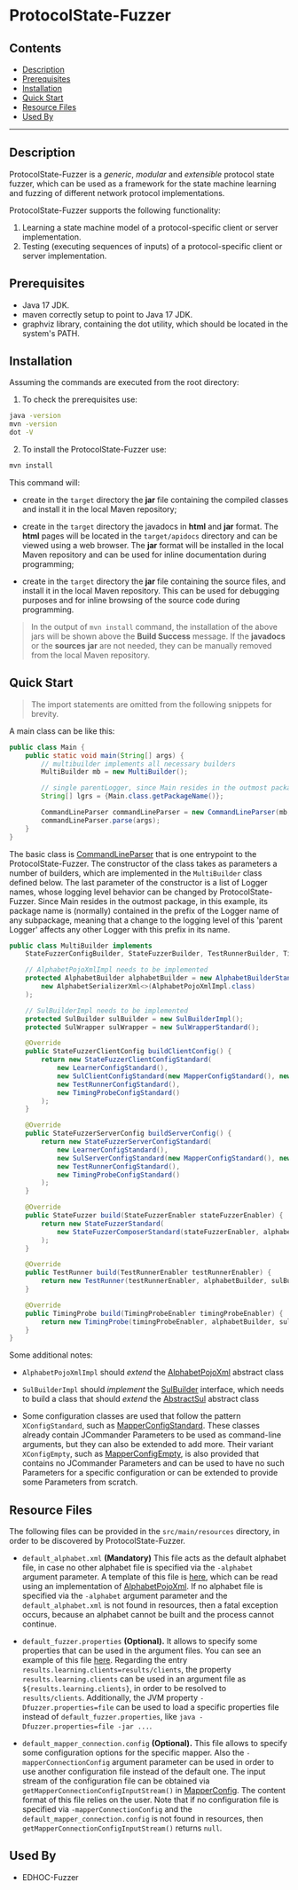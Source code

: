 # ProtocolState-Fuzzer
## Contents

* [Description](#description)
* [Prerequisites](#prerequisites)
* [Installation](#installation)
* [Quick Start](#quick-start)
* [Resource Files](#resource-files)
* [Used By](#used-by)
--------

## Description

ProtocolState-Fuzzer is a _generic_, _modular_ and _extensible_ protocol state fuzzer,
which can be used as a framework for the state machine learning and fuzzing of
different network protocol implementations.

ProtocolState-Fuzzer supports the following functionality:

1. Learning a state machine model of a protocol-specific client or server implementation.
2. Testing (executing sequences of inputs) of a protocol-specific client or server implementation.

## Prerequisites

* Java 17 JDK.
* maven correctly setup to point to Java 17 JDK.
* graphviz library, containing the dot utility, which should be located in the system's PATH.

## Installation

Assuming the commands are executed from the root directory:

1. To check the prerequisites use:
```bash
java -version
mvn -version
dot -V
```

2. To install the ProtocolState-Fuzzer use:
```bash
mvn install
```
This command will:

* create in the `target` directory the **jar** file containing the compiled
  classes and install it in the local Maven repository;

* create in the `target` directory the javadocs in **html** and **jar** format.
  The **html** pages will be located in the `target/apidocs` directory and can
  be viewed using a web browser. The **jar** format will be installed in the
  local Maven repository and can be used for inline documentation during
  programming;

* create in the `target` directory the **jar** file containing the source files,
  and install it in the local Maven repository. This can be used for debugging
  purposes and for inline browsing of the source code during programming.

> In the output of `mvn install` command, the installation of the above jars
  will be shown above the **Build Success** message. If the **javadocs** or the
  **sources** **jar** are not needed, they can be manually removed from the
  local Maven repository.

## Quick Start

> The import statements are omitted from the following snippets for brevity.

A main class can be like this:
```java
public class Main {
    public static void main(String[] args) {
        // multibuilder implements all necessary builders
        MultiBuilder mb = new MultiBuilder();

        // single parentLogger, since Main resides in the outmost package
        String[] lgrs = {Main.class.getPackageName()};

        CommandLineParser commandLineParser = new CommandLineParser(mb, mb, mb, mb, lgrs);
        commandLineParser.parse(args);
    }
}
```

The basic class is
[CommandLineParser](src/main/java/com/github/protocolfuzzing/protocolstatefuzzer/entrypoints/CommandLineParser.java)
that is one entrypoint to the ProtocolState-Fuzzer.
The constructor of the class takes as parameters a number of builders,
which are implemented in the `MultiBuilder` class defined below.
The last parameter of the constructor is a list of Logger names, whose logging
level behavior can be changed by ProtocolState-Fuzzer. Since Main resides in the outmost
package, in this example, its package name is (normally) contained in the prefix of the
Logger name of any subpackage, meaning that a change to the logging level of this
'parent Logger' affects any other Logger with this prefix in its name.

```java
public class MultiBuilder implements
    StateFuzzerConfigBuilder, StateFuzzerBuilder, TestRunnerBuilder, TimingProbeBuilder {

    // AlphabetPojoXmlImpl needs to be implemented
    protected AlphabetBuilder alphabetBuilder = new AlphabetBuilderStandard(
        new AlphabetSerializerXml<>(AlphabetPojoXmlImpl.class)
    );

    // SulBuilderImpl needs to be implemented
    protected SulBuilder sulBuilder = new SulBuilderImpl();
    protected SulWrapper sulWrapper = new SulWrapperStandard();

    @Override
    public StateFuzzerClientConfig buildClientConfig() {
        return new StateFuzzerClientConfigStandard(
            new LearnerConfigStandard(),
            new SulClientConfigStandard(new MapperConfigStandard(), new SulAdapterConfigStandard()),
            new TestRunnerConfigStandard(),
            new TimingProbeConfigStandard()
        );
    }

    @Override
    public StateFuzzerServerConfig buildServerConfig() {
        return new StateFuzzerServerConfigStandard(
            new LearnerConfigStandard(),
            new SulServerConfigStandard(new MapperConfigStandard(), new SulAdapterConfigStandard()),
            new TestRunnerConfigStandard(),
            new TimingProbeConfigStandard()
        );
    }

    @Override
    public StateFuzzer build(StateFuzzerEnabler stateFuzzerEnabler) {
        return new StateFuzzerStandard(
            new StateFuzzerComposerStandard(stateFuzzerEnabler, alphabetBuilder, sulBuilder, sulWrapper)
        );
    }

    @Override
    public TestRunner build(TestRunnerEnabler testRunnerEnabler) {
        return new TestRunner(testRunnerEnabler, alphabetBuilder, sulBuilder, sulWrapper);
    }

    @Override
    public TimingProbe build(TimingProbeEnabler timingProbeEnabler) {
        return new TimingProbe(timingProbeEnabler, alphabetBuilder, sulBuilder, sulWrapper);
    }
}
```

Some additional notes:

* `AlphabetPojoXmlImpl` should *extend* the
  [AlphabetPojoXml](src/main/java/com/github/protocolfuzzing/protocolstatefuzzer/components/learner/alphabet/xml/AlphabetPojoXml.java) abstract class

* `SulBuilderImpl` should *implement* the
  [SulBuilder](src/main/java/com/github/protocolfuzzing/protocolstatefuzzer/components/sul/core/SulBuilder.java) interface,
  which needs to build a class that should *extend* the
  [AbstractSul](src/main/java/com/github/protocolfuzzing/protocolstatefuzzer/components/sul/core/AbstractSul.java) abstract class

* Some configuration classes are used that follow the pattern `XConfigStandard`, such as
  [MapperConfigStandard](src/main/java/com/github/protocolfuzzing/protocolstatefuzzer/components/sul/mapper/config/MapperConfigStandard.java).
  These classes already contain JCommander Parameters to be used as command-line arguments,
  but they can also be extended to add more. Their variant `XConfigEmpty`, such as
  [MapperConfigEmpty](src/main/java/com/github/protocolfuzzing/protocolstatefuzzer/components/sul/mapper/config/MapperConfigEmpty.java),
  is also provided that contains no JCommander Parameters and can be used to have
  no such Parameters for a specific configuration or can be extended to provide
  some Parameters from scratch.

## Resource Files

The following files can be provided in the `src/main/resources` directory, in
order to be discovered by ProtocolState-Fuzzer.

* `default_alphabet.xml` **(Mandatory)** This file acts as the default alphabet
  file, in case no other alphabet file is specified via the `-alphabet` argument
  parameter. A template of this file is [here](src/test/resources/default_alphabet.xml),
  which can be read using an implementation of
  [AlphabetPojoXml](src/main/java/com/github/protocolfuzzing/protocolstatefuzzer/components/learner/alphabet/xml/AlphabetPojoXml.java).
  If no alphabet file is specified via the `-alphabet` argument parameter and the
  `default_alphabet.xml` is not found in resources, then a fatal exception occurs,
  because an alphabet cannot be built and the process cannot continue.

* `default_fuzzer.properties` **(Optional).** It allows to specify some properties
  that can be used in the argument files. You can see an example of this file
  [here](src/test/resources/default_fuzzer.properties).
  Regarding the entry `results.learning.clients=results/clients`, the property
  `results.learning.clients` can be used in an argument file as `${results.learning.clients}`,
  in order to be resolved to `results/clients`. Additionally, the JVM property
  `-Dfuzzer.properties=file` can be used to load a specific properties file instead
  of `default_fuzzer.properties`, like `java -Dfuzzer.properties=file -jar ...`.

* `default_mapper_connection.config` **(Optional).** This file allows to specify
  some configuration options for the specific mapper. Also the `-mapperConnectionConfig`
  argument parameter can be used in order to use another configuration file instead
  of the default one. The input stream of the configuration file can be obtained
  via `getMapperConnectionConfigInputStream()`
  in [MapperConfig](src/main/java/com/github/protocolfuzzing/protocolstatefuzzer/components/sul/mapper/config/MapperConfig.java).
  The content format of this file relies on the user. Note that if no configuration
  file is specified via `-mapperConnectionConfig` and the `default_mapper_connection.config`
  is not found in resources, then `getMapperConnectionConfigInputStream()` returns `null`.

## Used By

* EDHOC-Fuzzer
